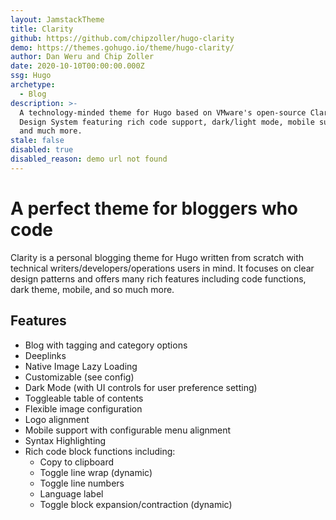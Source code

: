 ```yaml
---
layout: JamstackTheme
title: Clarity
github: https://github.com/chipzoller/hugo-clarity
demo: https://themes.gohugo.io/theme/hugo-clarity/
author: Dan Weru and Chip Zoller
date: 2020-10-10T00:00:00.000Z
ssg: Hugo
archetype:
  - Blog
description: >-
  A technology-minded theme for Hugo based on VMware's open-source Clarity
  Design System featuring rich code support, dark/light mode, mobile support,
  and much more.
stale: false
disabled: true
disabled_reason: demo url not found
---
```


# A perfect theme for bloggers who code

Clarity is a personal blogging theme for Hugo written from scratch with technical writers/developers/operations users in mind. It focuses on clear design patterns and offers many rich features including code functions, dark theme, mobile, and so much more.

## Features

- Blog with tagging and category options
- Deeplinks
- Native Image Lazy Loading
- Customizable (see config)
- Dark Mode (with UI controls for user preference setting)
- Toggleable table of contents
- Flexible image configuration
- Logo alignment
- Mobile support with configurable menu alignment
- Syntax Highlighting
- Rich code block functions including:
  - Copy to clipboard
  - Toggle line wrap (dynamic)
  - Toggle line numbers
  - Language label
  - Toggle block expansion/contraction (dynamic)

